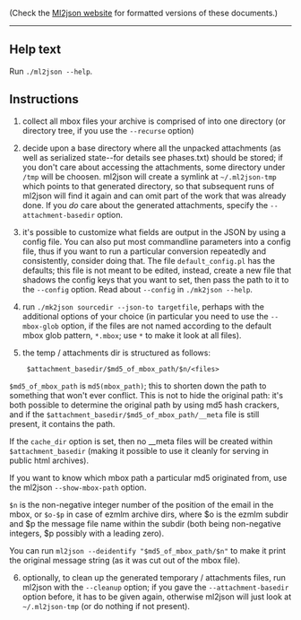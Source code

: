 (Check the [Ml2json website](http://ml2json.christianjaeger.ch/) for
formatted versions of these documents.)

---

Help text
---------

Run `./ml2json --help`.

Instructions
------------

1. collect all mbox files your archive is comprised of into one
directory (or directory tree, if you use the `--recurse` option)

2. decide upon a base directory where all the unpacked attachments (as
well as serialized state--for details see phases.txt) should be
stored; if you don't care about accessing the attachments, some
directory under `/tmp` will be choosen. ml2json will create a symlink
at `~/.ml2json-tmp` which points to that generated directory, so that
subsequent runs of ml2json will find it again and can omit part of the
work that was already done. If you *do* care about the generated
attachments, specify the `--attachment-basedir` option.

3. it's possible to customize what fields are output in the JSON by
using a config file. You can also put most commandline parameters into
a config file, thus if you want to run a particular conversion
repeatedly and consistently, consider doing that. The file
`default_config.pl` has the defaults; this file is not meant
to be edited, instead, create a new file that shadows the config keys
that you want to set, then pass the path to it to the `--config`
option. Read about `--config` in `./mk2json --help`.

4. run `./mk2json sourcedir --json-to targetfile`, perhaps with the
additional options of your choice (in particular you need to use the
`--mbox-glob` option, if the files are not named according to the
default mbox glob pattern, `*.mbox`; use `*` to make it look at all
files).

5. the temp / attachments dir is structured as follows:

        $attachment_basedir/$md5_of_mbox_path/$n/<files>

 `$md5_of_mbox_path` is `md5(mbox_path)`; this to shorten down the path to
 something that won't ever conflict. This is not to hide the original
 path: it's both possible to determine the original path by using md5
 hash crackers, and if the `$attachment_basedir/$md5_of_mbox_path/__meta`
 file is still present, it contains the path.

 If the `cache_dir` option is set, then no __meta files will be
 created within `$attachment_basedir` (making it possible to use it
 cleanly for serving in public html archives).

 If you want to know which mbox path a particular md5 originated from,
 use the ml2json `--show-mbox-path` option.

 `$n` is the non-negative integer number of the position of the email
 in the mbox, or `$o-$p` in case of ezmlm archive dirs, where $o is
 the ezmlm subdir and $p the message file name within the subdir (both
 being non-negative integers, $p possibly with a leading zero).

 You can run `ml2json --deidentify "$md5_of_mbox_path/$n"` to make it
 print the original message string (as it was cut out of the mbox file).

6. optionally, to clean up the generated temporary / attachments
files, run ml2json with the `--cleanup` option; if you gave the
`--attachment-basedir` option before, it has to be given again,
otherwise ml2json will just look at `~/.ml2json-tmp` (or do nothing if
not present).
